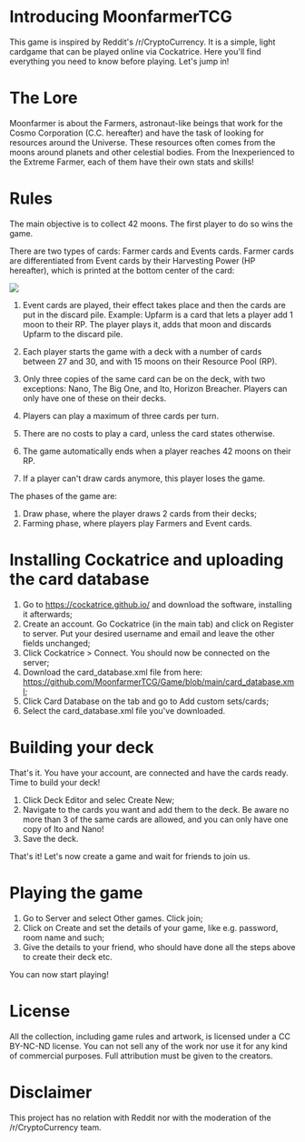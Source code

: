 # Introducing MoonfarmerTCG

This game is inspired by Reddit's /r/CryptoCurrency. It is a simple, light cardgame that can be played online via Cockatrice. Here you'll find everything you need to know before playing. Let's jump in!

# The Lore

Moonfarmer is about the Farmers, astronaut-like beings that work for the Cosmo Corporation (C.C. hereafter) and have the task of looking for resources around the Universe. These resources often comes from the moons around planets and other celestial bodies. From the Inexperienced to the Extreme Farmer, each of them have their own stats and skills!

# Rules

The main objective is to collect 42 moons. The first player to do so wins the game. 

There are two types of cards: Farmer cards and Events cards. Farmer cards are differentiated from Event cards by their Harvesting Power (HP hereafter), which is printed at the bottom center of the card:

![](https://preview.redd.it/wvaz63vfk7pa1.png?width=7442&format=png&auto=webp&v=enabled&s=422049b66226489147e839baeb66d9ad4a03417b)

1. Event cards are played, their effect takes place and then the cards are put in the discard pile. Example: Upfarm is a card that lets a player add 1 moon to their RP. The player plays it, adds that moon and discards Upfarm to the discard pile.

2. Each player starts the game with a deck with a number of cards between 27 and 30, and with 15 moons on their Resource Pool (RP). 
3. Only three copies of the same card can be on the deck, with two exceptions: Nano, The Big One, and Ito, Horizon Breacher. Players can only have one of these on their decks.
4. Players can play a maximum of three cards per turn. 
5. There are no costs to play a card, unless the card states otherwise. 
6. The game automatically ends when a player reaches 42 moons on their RP.
7. If a player can't draw cards anymore, this player loses the game.

The phases of the game are:

1. Draw phase, where the player draws 2 cards from their decks;
2. Farming phase, where players play Farmers and Event cards.



# Installing Cockatrice and uploading the card database

1. Go to https://cockatrice.github.io/ and download the software, installing it afterwards;
2. Create an account. Go Cockatrice (in the main tab) and click on Register to server. Put your desired username and email and leave the other fields unchanged;
3. Click Cockatrice > Connect. You should now be connected on the server;
4. Download the card_database.xml file from here: https://github.com/MoonfarmerTCG/Game/blob/main/card_database.xml;
4. Click Card Database on the tab and go to Add custom sets/cards;
5. Select the card_database.xml file you've downloaded.

# Building your deck

That's it. You have your account, are connected and have the cards ready. Time to build your deck!

1. Click Deck Editor and selec Create New;
2. Navigate to the cards you want and add them to the deck. Be aware no more than 3 of the same cards are allowed, and you can only have one copy of Ito and Nano!
3. Save the deck.

That's it! Let's now create a game and wait for friends to join us.

# Playing the game

1. Go to Server and select Other games. Click join;
2. Click on Create and set the details of your game, like e.g. password, room name and such;
3. Give the details to your friend, who should have done all the steps above to create their deck etc.

You can now start playing!

# License

All the collection, including game rules and artwork, is licensed under a CC BY-NC-ND license. You can not sell any of the work nor use it for any kind of commercial purposes. Full attribution must be given to the creators.

# Disclaimer

This project has no relation with Reddit nor with the moderation of the /r/CryptoCurrency team.

